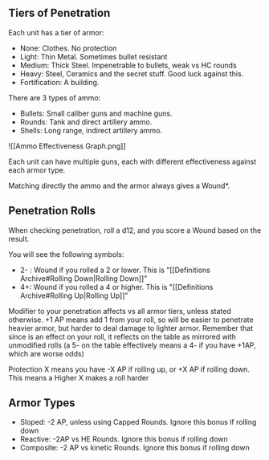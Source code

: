 ## Tiers of Penetration
Each unit has a tier of armor:
- None: Clothes. No protection
- Light: Thin Metal. Sometimes bullet resistant
- Medium: Thick Steel. Impenetrable to bullets, weak vs HC rounds
- Heavy: Steel, Ceramics and the secret stuff. Good luck against this.
- Fortification: A building.

There are 3 types of ammo:
- Bullets: Small caliber guns and machine guns.
- Rounds: Tank and direct artillery ammo.
- Shells: Long range, indirect artillery ammo.

![[Ammo Effectiveness Graph.png]]

Each unit can have multiple guns, each with different effectiveness against each armor type.

Matching directly the ammo and the armor always gives a Wound*.

## Penetration Rolls
When checking penetration, roll a d12, and you score a Wound based on the result.

You will see the following symbols:
- 2- : Wound if you rolled a 2 or lower. This is "[[Definitions Archive#Rolling Down|Rolling Down]]"
- 4+: Wound if you rolled a 4 or higher. This is "[[Definitions Archive#Rolling Up|Rolling Up]]"

Modifier to your penetration affects vs all armor tiers, unless stated otherwise.
+1 AP means add 1 from your roll, so will be easier to penetrate heavier armor, but harder to deal damage to lighter armor. Remember that since is an effect on your roll, it reflects on the table as mirrored with unmodified rolls (a 5- on the table effectively means a 4- if you have +1AP, which are worse odds)

Protection X means you have -X AP if rolling up, or +X AP if rolling down. This means a Higher X makes a roll harder
## Armor Types
- Sloped: -2 AP, unless using Capped Rounds. Ignore this bonus if rolling down
- Reactive: -2AP vs HE Rounds. Ignore this bonus if rolling down
- Composite: -2 AP vs kinetic Rounds. Ignore this bonus if rolling down

